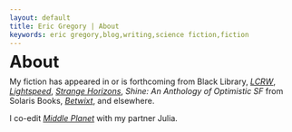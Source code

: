 ```yaml
---
layout: default
title: Eric Gregory | About
keywords: eric gregory,blog,writing,science fiction,fiction
---
```


<span style="font-size: 22pt; line-height: 0.8em;"><strong>About</strong></span>
  
My fiction has appeared in or is forthcoming from Black Library, <i>[LCRW](http://smallbeerpress.com/lcrw/)</i>, <i>[Lightspeed](http://www.lightspeedmagazine.com)</i>, <i>[Strange Horizons](http://www.strangehorizons.com)</i>, <i>Shine: An Anthology of Optimistic SF</i> from Solaris Books, <i>[Betwixt](http://betwixtmagazine.com/)</i>, and elsewhere. 

I co-edit <i>[Middle Planet](http://www.middle-planet.com)</i> with my partner Julia.